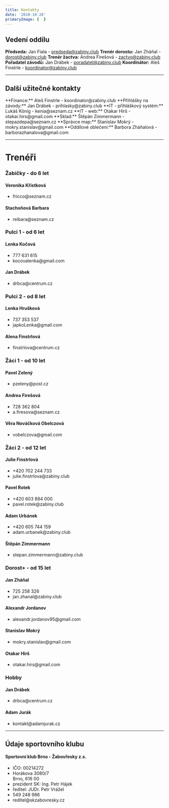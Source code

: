```yaml
---
title: Kontakty
date: '2018-10-28'
primaryImage: {  }
---
```


<h2>Vedení oddílu</h2>

**Předseda:** Jan Fiala - predseda@zabiny.club
**Trenér dorostu:** Jan Zháňal - dorost@zabiny.club
**Trenér žactva:** Andrea Firešová - zactvo@zabiny.club
**Pořadatel závodů:** Jan Drábek - poradatel@zabiny.club
**Koordinátor:** Aleš Finstrle - koordinator@zabiny.club
<!--
<h4>Libor Zřídkaveselý - předseda</h4>
<ul class="fa-ul">
    <li><i class="fa-li fa fa-phone"></i>604 996 773</li>
    <li><i class="fa-li fa fa-envelope"></i>zr@sky.cz</li>
    <li><i class="fa-li fa fa-home"></i>Skorkovského 153<br>Brno, 636 00</li>
</ul>
-->
<hr>
<h2>Další užitečné kontakty</h2>
**Finance:** Aleš Finstrle - koordinator@zabiny.club
**Přihlášky na závody:** Jan Drábek - prihlasky@zabiny.club
**IT - přihláškový systém:** Lukáš König - kenia@seznam.cz  
**IT - web:** Otakar Hirš - otakar.hirs@gmail.com
**Sklad:** Štěpán Zimmermann - stepazdepa@seznam.cz
**Správce map:** Stanislav Mokrý - mokry.stanislav@gmail.com
**Oddílové oblečení:** Barbora Zháňalová - barborazhanalova@gmail.com
<div class="row">
    <div class="col-12"> 
    <hr>
    <h1>Trenéři</h1>
    </div>
    <div class="divOuter col-lg-6" id="zabicky">
        <div class="contact--divInner">
        <h3>Žabičky - do 6 let</h3>
            <h4>Veronika Křístková</h4>
            <ul class="fa-ul">
                <li><i class="fa-li fa fa-envelope"></i>fricco@seznam.cz</li>
            </ul>
            <h4>Stachoňová Barbara</h4>
            <ul class="fa-ul">
                <li><i class="fa-li fa fa-envelope"></i>reibara@seznam.cz</li>
            </ul>
        </div>
    </div>
    <div class="divOuter col-lg-6" id="pulci1">
        <div class="contact--divInner">
        <h3>Pulci 1 - od 6 let</h3>
            <h4>Lenka Kočová</h4>
            <ul class="fa-ul">
                <li><i class="fa-li fa fa-phone"></i>777 631 615</li>
                <li><i class="fa-li fa fa-envelope"></i>kocovalenka@gmail.com</li>
            </ul>    
            <h4>Jan Drábek</h4>
            <ul class="fa-ul">
                <li><i class="fa-li fa fa-envelope"></i>drbca@centrum.cz</li>
            </ul>      
        </div>
    </div>
    <div class="divOuter col-lg-6" id="pulci2">
        <div class="contact--divInner">
        <h3>Pulci 2 - od 8 let</h3>
            <h4>Lenka Hrušková</h4>
            <ul class="fa-ul">
                <li><i class="fa-li fa fa-phone"></i>737 353 537</li>
                <li><i class="fa-li fa fa-envelope"></i>japkoLenka@gmail.com</li>
            </ul>
            <h4>Alena Finstrlová</h4>
            <ul class="fa-ul">
                <li><i class="fa-li fa fa-envelope"></i>finstrlova@centrum.cz</li>
            </ul>          
            </div>
    </div>
    <div class="divOuter col-lg-6" id="zaci1">
       <div class="contact--divInner">
        <h3>Žáci 1 - od 10 let</h3>
            <h4>Pavel Zelený</h4>
            <ul class="fa-ul">
                <li><i class="fa-li fa fa-envelope"></i>pzeleny@post.cz</li>
            </ul>
            <h4>Andrea Firešová</h4>
            <ul class="fa-ul">
                <li><i class="fa-li fa fa-phone"></i>728 362 804</li>
                <li><i class="fa-li fa fa-envelope"></i>a.firesova@seznam.cz</li>
            </ul>   
            <h4>Věra Nováčková Obelczová</h4>
            <ul class="fa-ul">
                <li><i class="fa-li fa fa-envelope"></i>vobelczova@gmail.com</li>
            </ul>     
            </div>
    </div>
    <div class="divOuter col-lg-6" id="zaci2">
       <div class="contact--divInner">
        <h3>Žáci 2 - od 12 let</h3>
            <h4>Julie Finstrlová</h4>
            <ul class="fa-ul">
                <li><i class="fa-li fa fa-phone"></i>+420 702 244 733</li>
                <li><i class="fa-li fa fa-envelope"></i>julie.finstrlova@zabiny.club</li>
            </ul>
            <h4>Pavel Rotek</h4>
            <ul class="fa-ul">
                <li><i class="fa-li fa fa-phone"></i>+420 603 884 000</li>
                <li><i class="fa-li fa fa-envelope"></i>pavel.rotek@zabiny.club</li>
            </ul>
            <h4>Adam Urbánek</h4>
            <ul class="fa-ul">
                <li><i class="fa-li fa fa-phone"></i>+420 605 744 159</li>
                <li><i class="fa-li fa fa-envelope"></i>adam.urbanek@zabiny.club</li>
            </ul>
            <h4>Štěpán Zimmermann</h4>
            <ul class="fa-ul">
                <li><i class="fa-li fa fa-envelope"></i>stepan.zimmermann@zabiny.club</li>
            </ul>
        </div>
    </div>
    <div class="divOuter col-lg-6" id="dorost">
        <div class="contact--divInner">
        <h3>Dorost+ - od 15 let</h3>
            <h4>Jan Zháňal</h4>
            <ul class="fa-ul">
                <li><i class="fa-li fa fa-phone"></i>725 258 326</li>
                <li><i class="fa-li fa fa-envelope"></i>jan.zhanal@zabiny.club</li>
            </ul>
            <h4>Alexandr Jordanov</h4>
            <ul class="fa-ul">
                <li><i class="fa-li fa fa-envelope"></i>alexandr.jordanov95@gmail.com</li>
            </ul>
            <h4>Stanislav Mokrý</h4>
            <ul class="fa-ul">
                <li><i class="fa-li fa fa-envelope"></i>mokry.stanislav@gmail.com</li>
            </ul>
            <h4>Otakar Hirš</h4>
            <ul class="fa-ul">
                <li><i class="fa-li fa fa-envelope"></i>otakar.hirs@gmail.com</li>
            </ul>
        </div>
    </div>
    <div class="divOuter col-lg-6" id="hobby">
        <div class="contact--divInner">
        <h3>Hobby</h3>
            <h4>Jan Drábek</h4>
            <ul class="fa-ul">
                <li><i class="fa-li fa fa-envelope"></i>drbca@centrum.cz</li>
            </ul>
            <h4>Adam Jurák</h4>
            <ul class="fa-ul">
                <li><i class="fa-li fa fa-envelope"></i>kontakt@adamjurak.cz</li>
            </ul>
        </div>
    </div>
</div>
    
<hr>
<h2>Údaje sportovního klubu</h2>
<h4>Sportovní klub Brno - Žabovřesky z.s.</h4>
<ul class="fa-ul">
    <li>IČO: 00214272</li>
    <li><i class="fa-li fa fa-map-marker"></i>Horákova 3080/7<br>Brno, 616 00</li>
    <li>prezident SK: Ing. Petr Hájek</li>
    <li>ředitel: JUDr. Petr Vrážel</li>
    <li><i class="fa-li fa fa-phone"></i>549 248 986</li>
    <li><i class="fa-li fa fa-envelope"></i>reditel@skzabovresky.cz</li>
</ul>



 


